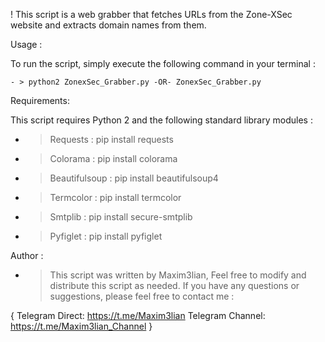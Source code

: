 ! This script is a web grabber that fetches URLs from the Zone-XSec website and extracts domain names from them.

 Usage :

To run the script, simply execute the following command in your terminal :

	- > python2 ZonexSec_Grabber.py -OR- ZonexSec_Grabber.py

 Requirements:

 This script requires Python 2 and the following standard library modules :
- > Requests : pip install requests
- > Colorama : pip install colorama
- > Beautifulsoup : pip install beautifulsoup4
- > Termcolor : pip install termcolor
- > Smtplib : pip install secure-smtplib
- > Pyfiglet : pip install pyfiglet

 Author :

- > This script was written by Maxim3lian, Feel free to modify and distribute this script as needed. If you have any questions or suggestions, please feel free to contact me :

{
	Telegram Direct: https://t.me/Maxim3lian
		Telegram Channel: https://t.me/Maxim3lian_Channel
											}
